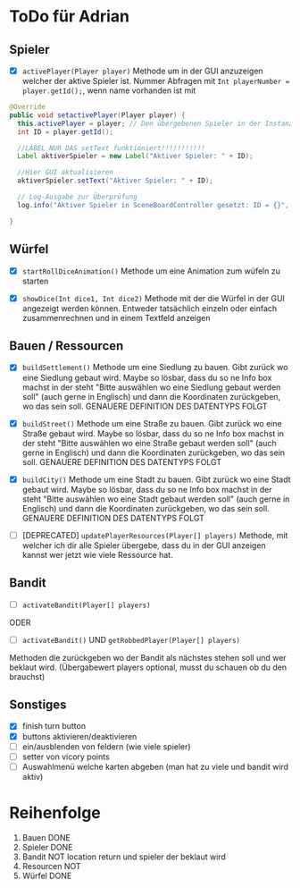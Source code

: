 # ToDo für Adrian

## Spieler
- [x] `activePlayer(Player player)` Methode um in der GUI anzuzeigen welcher der aktive Spieler ist. Nummer Abfragen mit
`Int playerNumber = player.getId();`, wenn name vorhanden ist mit 
```java
@Override
public void setactivePlayer(Player player) {
  this.activePlayer = player; // Den übergebenen Spieler in der Instanzvariablen speichern
  int ID = player.getId();

  //LABEL NUR DAS setText funktioniert!!!!!!!!!!!
  Label aktiverSpieler = new Label("Aktiver Spieler: " + ID);

  //Hier GUI aktualisieren
  aktiverSpieler.setText("Aktiver Spieler: " + ID);

  // Log-Ausgabe zur Überprüfung
  log.info("Aktiver Spieler in SceneBoardController gesetzt: ID = {}", player.getId());

}
```


## Würfel
- [x] `startRollDiceAnimation()` Methode um eine Animation zum wüfeln zu starten

- [x] `showDice(Int dice1, Int dice2)` Methode mit der die Würfel in der GUI angezeigt werden können. Entweder
tatsächlich einzeln oder einfach zusammenrechnen und in einem Textfeld anzeigen

## Bauen / Ressourcen
- [x] `buildSettlement()` Methode um eine Siedlung zu bauen. Gibt zurück wo eine Siedlung gebaut wird. Maybe so lösbar,
dass du so ne Info box machst in der steht "Bitte auswählen wo eine Siedlung gebaut werden soll" (auch gerne in
Englisch) und dann die Koordinaten zurückgeben, wo das sein soll. GENAUERE DEFINITION DES DATENTYPS FOLGT

- [x] `buildStreet()` Methode um eine Straße zu bauen. Gibt zurück wo eine Straße gebaut wird. Maybe so lösbar,
  dass du so ne Info box machst in der steht "Bitte auswählen wo eine Straße gebaut werden soll" (auch gerne in
  Englisch) und dann die Koordinaten zurückgeben, wo das sein soll. GENAUERE DEFINITION DES DATENTYPS FOLGT

- [x] `buildCity()` Methode um eine Stadt zu bauen. Gibt zurück wo eine Stadt gebaut wird. Maybe so lösbar,
  dass du so ne Info box machst in der steht "Bitte auswählen wo eine Stadt gebaut werden soll" (auch gerne in
  Englisch) und dann die Koordinaten zurückgeben, wo das sein soll. GENAUERE DEFINITION DES DATENTYPS FOLGT

- [ ] [DEPRECATED] `updatePlayerResources(Player[] players)` Methode, mit welcher ich dir alle Spieler übergebe, dass du in der GUI
anzeigen kannst wer jetzt wie viele Ressource hat.

## Bandit

- [ ] `activateBandit(Player[] players)`

ODER

- [ ] `activateBandit()` UND `getRobbedPlayer(Player[] players)`

Methoden die zurückgeben wo der Bandit als nächstes stehen soll und wer beklaut wird. (Übergabewert players optional,
musst du schauen ob du den brauchst)

## Sonstiges
- [x] finish turn button
- [x] buttons aktivieren/deaktivieren
- [ ] ein/ausblenden von feldern (wie viele spieler)
- [ ] setter von vicory points
- [ ] Auswahlmenü welche karten abgeben (man hat zu viele und bandit wird aktiv)

# Reihenfolge
1. Bauen DONE
1. Spieler DONE
2. Bandit NOT location return und spieler der beklaut wird
4. Resourcen NOT
5. Würfel DONE
